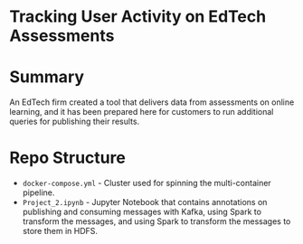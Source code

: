 # Tracking User Activity on EdTech Assessments

# Summary

An EdTech firm created a tool that delivers data from assessments on online learning, and it has been prepared here for customers to run additional queries for publishing their results.

# Repo Structure

- `docker-compose.yml` - Cluster used for spinning the multi-container pipeline.
- `Project_2.ipynb` - Jupyter Notebook that contains annotations on publishing and consuming messages with Kafka, using Spark to transform the messages, and using Spark to transform the messages to store them in HDFS.



